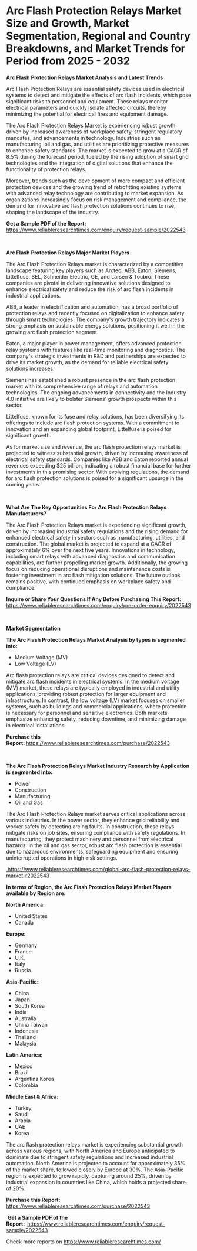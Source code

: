 <p><h1>Arc Flash Protection Relays Market Size and Growth, Market Segmentation, Regional and Country Breakdowns, and Market Trends for Period from 2025 -  2032</h1></p><p><strong>Arc Flash Protection Relays Market Analysis and Latest Trends</strong></p>
<p><p>Arc Flash Protection Relays are essential safety devices used in electrical systems to detect and mitigate the effects of arc flash incidents, which pose significant risks to personnel and equipment. These relays monitor electrical parameters and quickly isolate affected circuits, thereby minimizing the potential for electrical fires and equipment damage. </p><p>The Arc Flash Protection Relays Market is experiencing robust growth driven by increased awareness of workplace safety, stringent regulatory mandates, and advancements in technology. Industries such as manufacturing, oil and gas, and utilities are prioritizing protective measures to enhance safety standards. The market is expected to grow at a CAGR of 8.5% during the forecast period, fueled by the rising adoption of smart grid technologies and the integration of digital solutions that enhance the functionality of protection relays. </p><p>Moreover, trends such as the development of more compact and efficient protection devices and the growing trend of retrofitting existing systems with advanced relay technology are contributing to market expansion. As organizations increasingly focus on risk management and compliance, the demand for innovative arc flash protection solutions continues to rise, shaping the landscape of the industry.</p></p>
<p><strong>Get a Sample PDF of the Report:&nbsp;</strong> <a href="https://www.reliableresearchtimes.com/enquiry/request-sample/2022543?utm_campaign=2040&utm_medium=2&utm_source=Github&utm_content=ia&utm_term=11022025&utm_id=arc-flash-protection-relays">https://www.reliableresearchtimes.com/enquiry/request-sample/2022543</a></p>
<p>&nbsp;</p>
<p><strong>Arc Flash Protection Relays Major Market Players</strong></p>
<p><p>The Arc Flash Protection Relays market is characterized by a competitive landscape featuring key players such as Arcteq, ABB, Eaton, Siemens, Littelfuse, SEL, Schneider Electric, GE, and Larsen & Toubro. These companies are pivotal in delivering innovative solutions designed to enhance electrical safety and reduce the risk of arc flash incidents in industrial applications.</p><p>ABB, a leader in electrification and automation, has a broad portfolio of protection relays and recently focused on digitalization to enhance safety through smart technologies. The company's growth trajectory indicates a strong emphasis on sustainable energy solutions, positioning it well in the growing arc flash protection segment.</p><p>Eaton, a major player in power management, offers advanced protection relay systems with features like real-time monitoring and diagnostics. The company's strategic investments in R&D and partnerships are expected to drive its market growth, as the demand for reliable electrical safety solutions increases.</p><p>Siemens has established a robust presence in the arc flash protection market with its comprehensive range of relays and automation technologies. The ongoing advancements in connectivity and the Industry 4.0 initiative are likely to bolster Siemens’ growth prospects within this sector.</p><p>Littelfuse, known for its fuse and relay solutions, has been diversifying its offerings to include arc flash protection systems. With a commitment to innovation and an expanding global footprint, Littelfuse is poised for significant growth.</p><p>As for market size and revenue, the arc flash protection relays market is projected to witness substantial growth, driven by increasing awareness of electrical safety standards. Companies like ABB and Eaton reported annual revenues exceeding $25 billion, indicating a robust financial base for further investments in this promising sector. With evolving regulations, the demand for arc flash protection solutions is poised for a significant upsurge in the coming years.</p></p>
<p>&nbsp;</p>
<p><strong>What Are The Key Opportunities For Arc Flash Protection Relays Manufacturers?</strong></p>
<p><p>The Arc Flash Protection Relays market is experiencing significant growth, driven by increasing industrial safety regulations and the rising demand for enhanced electrical safety in sectors such as manufacturing, utilities, and construction. The global market is projected to expand at a CAGR of approximately 6% over the next five years. Innovations in technology, including smart relays with advanced diagnostics and communication capabilities, are further propelling market growth. Additionally, the growing focus on reducing operational disruptions and maintenance costs is fostering investment in arc flash mitigation solutions. The future outlook remains positive, with continued emphasis on workplace safety and compliance.</p></p>
<p><strong>Inquire or Share Your Questions If Any Before Purchasing This Report:</strong> <a href="https://www.reliableresearchtimes.com/enquiry/pre-order-enquiry/2022543?utm_campaign=2040&utm_medium=2&utm_source=Github&utm_content=ia&utm_term=11022025&utm_id=arc-flash-protection-relays">https://www.reliableresearchtimes.com/enquiry/pre-order-enquiry/2022543</a></p>
<p>&nbsp;</p>
<p><strong>Market Segmentation</strong></p>
<p><strong>The Arc Flash Protection Relays Market Analysis by types is segmented into:</strong></p>
<p><ul><li>Medium Voltage (MV)</li><li>Low Voltage (LV)</li></ul></p>
<p><p>Arc flash protection relays are critical devices designed to detect and mitigate arc flash incidents in electrical systems. In the medium voltage (MV) market, these relays are typically employed in industrial and utility applications, providing robust protection for larger equipment and infrastructure. In contrast, the low voltage (LV) market focuses on smaller systems, such as buildings and commercial applications, where protection is necessary for personnel and sensitive electronics. Both markets emphasize enhancing safety, reducing downtime, and minimizing damage in electrical installations.</p></p>
<p><strong>Purchase this Report:&nbsp;</strong><a href="https://www.reliableresearchtimes.com/purchase/2022543?utm_campaign=2040&utm_medium=2&utm_source=Github&utm_content=ia&utm_term=11022025&utm_id=arc-flash-protection-relays">https://www.reliableresearchtimes.com/purchase/2022543</a></p>
<p>&nbsp;</p>
<p><strong>The Arc Flash Protection Relays Market Industry Research by Application is segmented into:</strong></p>
<p><ul><li>Power</li><li>Construction</li><li>Manufacturing</li><li>Oil and Gas</li></ul></p>
<p><p>The Arc Flash Protection Relays market serves critical applications across various industries. In the power sector, they enhance grid reliability and worker safety by detecting arcing faults. In construction, these relays mitigate risks on job sites, ensuring compliance with safety regulations. In manufacturing, they protect machinery and personnel from electrical hazards. In the oil and gas sector, robust arc flash protection is essential due to hazardous environments, safeguarding equipment and ensuring uninterrupted operations in high-risk settings.</p></p>
<p><a href="https://www.reliableresearchtimes.com/global-arc-flash-protection-relays-market-r2022543?utm_campaign=2040&utm_medium=2&utm_source=Github&utm_content=ia&utm_term=11022025&utm_id=arc-flash-protection-relays">&nbsp;https://www.reliableresearchtimes.com/global-arc-flash-protection-relays-market-r2022543</a></p>
<p><strong>In terms of Region, the Arc Flash Protection Relays Market Players available by Region are:</strong></p>
<p>
    <p> <strong> North America: </strong>
        <ul>
            <li>United States</li>
            <li>Canada</li>
        </ul>
        </p> 
    <p> <strong> Europe: </strong>
        <ul>
            <li>Germany</li>
            <li>France</li>
            <li>U.K.</li>
            <li>Italy</li>
            <li>Russia</li>
        </ul>
        </p> 
    <p> <strong> Asia-Pacific: </strong>
        <ul>
            <li>China</li>
            <li>Japan</li>
            <li>South Korea</li>
            <li>India</li>
            <li>Australia</li>
            <li>China Taiwan</li>
            <li>Indonesia</li>
            <li>Thailand</li>
            <li>Malaysia</li>
        </ul>
        </p> 
    <p> <strong> Latin America: </strong>
        <ul>
            <li>Mexico</li>
            <li>Brazil</li>
            <li>Argentina Korea</li>
            <li>Colombia</li>
        </ul>
        </p> 
    <p> <strong> Middle East & Africa: </strong>
        <ul>
            <li>Turkey</li>
            <li>Saudi</li>
            <li>Arabia</li>
            <li>UAE</li>
            <li>Korea</li>
        </ul>
    </p>
    </p>
<p><p>The arc flash protection relays market is experiencing substantial growth across various regions, with North America and Europe anticipated to dominate due to stringent safety regulations and increased industrial automation. North America is projected to account for approximately 35% of the market share, followed closely by Europe at 30%. The Asia-Pacific region is expected to grow rapidly, capturing around 25%, driven by industrial expansion in countries like China, which holds a projected share of 20%.</p></p>
<p><strong>Purchase this Report: </strong><a href="https://www.reliableresearchtimes.com/purchase/2022543?utm_campaign=2040&utm_medium=2&utm_source=Github&utm_content=ia&utm_term=11022025&utm_id=arc-flash-protection-relays">https://www.reliableresearchtimes.com/purchase/2022543</a></p>
<p>&nbsp;<strong>Get a Sample PDF of the Report:&nbsp;&nbsp;</strong><a href="https://www.reliableresearchtimes.com/enquiry/request-sample/2022543?utm_campaign=2040&utm_medium=2&utm_source=Github&utm_content=ia&utm_term=11022025&utm_id=arc-flash-protection-relays">https://www.reliableresearchtimes.com/enquiry/request-sample/2022543</a></p>
<p><strong></strong></p>
<p>Check more reports on <a href="https://www.reliableresearchtimes.com/?utm_campaign=2040&utm_medium=2&utm_source=Github&utm_content=ia&utm_term=11022025&utm_id=arc-flash-protection-relays">https://www.reliableresearchtimes.com/</a></p>